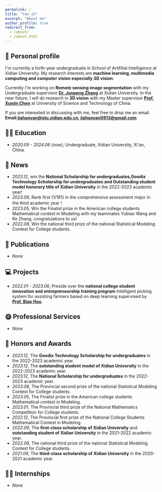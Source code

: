 ```yaml
---
permalink: /
title: "Yan-jh"
excerpt: "About me"
author_profile: true
redirect_from: 
  - /about/
  - /about.html
---
```


## 🧑 Personal profile

 I'm currently a forth-year undergraduate in School of Artifitial Intelligence at Xidian University. My research interests are **machine learning, multimedia computing and computer vision especially 3D vision**.

 Currently I'm working on **Remote sensing image segmentation** with my Undergraduate supervisor **[Dr. Junpeng Zhang](https://faculty.xidian.edu.cn/junpengzhang/zh_CN/index.htm)** at Xidian University. In the near future, I will 
 do research in **3D vision** with my Master supervisor **[Prof. Xuejin Chen](http://staff.ustc.edu.cn/~xjchen99/)** at University of Science and Technology of China. 

 If you are interested in discussing with me, feel free to drop me an email.   
 **Email:<jiahaoyan@stu.xidian.edu.cn>,  <jiahaoyan0913@gmail.com>**

## 👨‍🎓 Education

* *2020.09 - 2024.06 (now)*, Undergraduate, Xidian University, Xi'an, China. 

## 📰 News

 * *2023.12*, win the **National Scholarship for undergraduates,Goodix Technology Scholarship for undergraduates and Outstanding student model honorary title of Xidian University** in the 2022-2023 academic year!     
 * *2023.09*, Rank first (1/161) in the comprehensive assessment major in the third academic year！   
 * *2023.05*, Win the Finalist prize in the American college students Mathematical contest in Modeling with my teammates Yubiao Wang and Ke Zhang, congratulations to us!       
 * *2022.08*, Win the national third prize of the national Statistical Modeling Contest for College students.
 
## 📝 Publications

 * *None*

## 💻 Projects

 * *2022.01 - 2023.06*, Preside over the **national college student innovation and entrepreneurship training program** Intelligent picking system for assisting farmers based on deep learning supervised by **[Prof. Biao Hou](https://web.xidian.edu.cn/houbiao/)**.

## 🌞 Professional Services

 * *None*

## 🏅 Honors and Awards

 * *2023.12*, The **Goodix Technology Scholarship for undergraduates** in the 2022-2023 academic year.
 * *2023.12*, The **outstanding student model of Xidian University** in the 2022-2023 academic year.  
 * *2023.12*, The **National Scholarship for undergraduates** in the 2022-2023 academic year.  
 * *2023.08*, The Provincial second prize of the national Statistical Modeling Contest for College students.  
 * *2023.05*, The Finalist prize in the American college students Mathematical contest in Modeling.  
 * *2023.01*, The Provincial third prize of the National Mathematics Competition for College students.  
 * *2022.12*, The Provincial first prize of the National College Students Mathematical Contest in Modeling.   
 * *2022.09*, The **first-class scholarship of Xidian University** and **outstanding student of Xidian University** in the 2021-2022 academic year.   
 * *2022.08*, The national third prize of the national Statistical Modeling Contest for College students.  
 * *2021.09*, The **third-class scholarship of Xidian University** in the 2020-2021 academic year.  
 
## 👨‍💻 Internships

 * *None*


